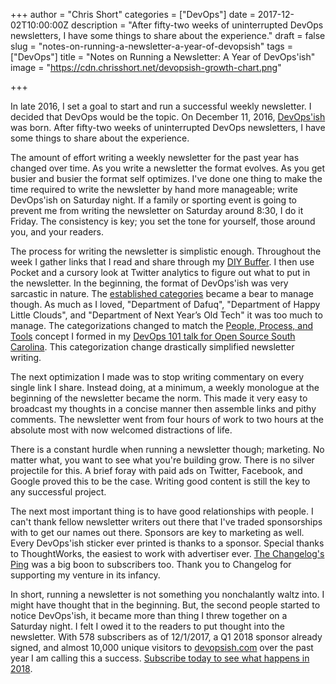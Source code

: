 +++
author = "Chris Short"
categories = ["DevOps"]
date = 2017-12-02T10:00:00Z
description = "After fifty-two weeks of uninterrupted DevOps newsletters, I have some things to share about the experience."
draft = false
slug = "notes-on-running-a-newsletter-a-year-of-devopsish"
tags = ["DevOps"] 
title = "Notes on Running a Newsletter: A Year of DevOps'ish"
image = "https://cdn.chrisshort.net/devopsish-growth-chart.png"

+++

In late 2016, I set a goal to start and run a successful weekly newsletter. I decided that DevOps would be the topic. On December 11, 2016, [DevOps'ish](https://devopsish.com/) was born. After fifty-two weeks of uninterrupted DevOps newsletters, I have some things to share about the experience.

The amount of effort writing a weekly newsletter for the past year has changed over time. As you write a newsletter the format evolves. As you get busier and busier the format self optimizes. I've done one thing to make the time required to write the newsletter by hand more manageable; write DevOps'ish on Saturday night. If a family or sporting event is going to prevent me from writing the newsletter on Saturday around 8:30, I do it Friday. The consistency is key; you set the tone for yourself, those around you, and your readers.

The process for writing the newsletter is simplistic enough. Throughout the week I gather links that I read and share through my [DIY Buffer](https://chrisshort.net/diy-buffer-using-ifttt/). I then use Pocket and a cursory look at Twitter analytics to figure out what to put in the newsletter. In the beginning, the format of DevOps'ish was very sarcastic in nature. The [established categories](https://www.evernote.com/shard/s5/sh/adc0554b-bdfc-4f05-a261-0dc7e153a28a/3c2972b7cf29d347) became a bear to manage though. As much as I loved, "Department of Dafuq", "Department of Happy Little Clouds", and "Department of Next Year’s Old Tech" it was too much to manage. The categorizations changed to match the [People, Process, and Tools](https://speakerdeck.com/chrisshort/a-night-of-devops?slide=21) concept I formed in my [DevOps 101 talk for Open Source South Carolina](https://chrisshort.net/a-night-of-devops-at-open-source-south-carolina/). This categorization change drastically simplified newsletter writing.

The next optimization I made was to stop writing commentary on every single link I share. Instead doing, at a minimum, a weekly monologue at the beginning of the newsletter became the norm. This made it very easy to broadcast my thoughts in a concise manner then assemble links and pithy comments. The newsletter went from four hours of work to two hours at the absolute most with now welcomed distractions of life.

There is a constant hurdle when running a newsletter though; marketing. No matter what, you want to see what you're building grow. There is no silver projectile for this. A brief foray with paid ads on Twitter, Facebook, and Google proved this to be the case. Writing good content is still the key to any successful project.

The next most important thing is to have good relationships with people. I can't thank fellow newsletter writers out there that I've traded sponsorships with to get our names out there. Sponsors are key to marketing as well. Every DevOps'ish sticker ever printed is thanks to a sponsor. Special thanks to ThoughtWorks, the easiest to work with advertiser ever. [The Changelog's Ping](https://github.com/thechangelog/ping) was a big boon to subscribers too. Thank you to Changelog for supporting my venture in its infancy.

In short, running a newsletter is not something you nonchalantly waltz into. I might have thought that in the beginning. But, the second people started to notice DevOps'ish, it became more than thing I threw together on a Saturday night. I felt I owed it to the readers to put thought into the newsletter. With 578 subscribers as of 12/1/2017, a Q1 2018 sponsor already signed, and almost 10,000 unique visitors to [devopsish.com](https://devopsish.com) over the past year I am calling this a success. [Subscribe today to see what happens in 2018](http://eepurl.com/csvznH).